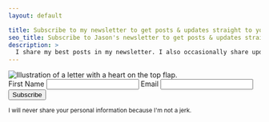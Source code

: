 ```yaml
---
layout: default

title: Subscribe to my newsletter to get posts & updates straight to your inbox.
seo_title: Subscribe to Jason's newsletter to get posts & updates straight to your inbox.
description: >
  I share my best posts in my newsletter. I also occasionally share updates and news when it's relevant and helpful.
---
```


<div class="opt-in">
  <div class="opt-in-image">
    <img loading="lazy" src="https://res.cloudinary.com/jlengstorf/image/upload/q_auto,f_auto,c_fill,w_280,h_296/jason.af/opt-in.jpg" alt="Illustration of a letter with a heart on the top flap." />
  </div>
  <form action="/api/subscribe" method="POST">
    <label for="firstName">First Name</label>
    <input id="firstName" name="firstName" type="text" />
    <label for="email">Email</label>
    <input id="email" name="email" type="email" />
    <button type="submit">Subscribe</button>
    <p class="notice"><small>I will never share your personal information because I'm not a jerk.</small></p>
  </form>
</div>
